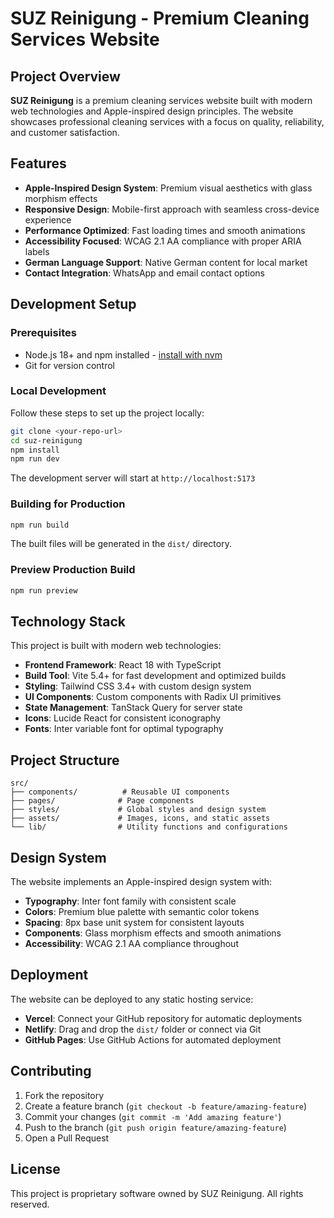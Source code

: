 # SUZ Reinigung - Premium Cleaning Services Website

## Project Overview

**SUZ Reinigung** is a premium cleaning services website built with modern web technologies and Apple-inspired design principles. The website showcases professional cleaning services with a focus on quality, reliability, and customer satisfaction.

## Features

- **Apple-Inspired Design System**: Premium visual aesthetics with glass morphism effects
- **Responsive Design**: Mobile-first approach with seamless cross-device experience
- **Performance Optimized**: Fast loading times and smooth animations
- **Accessibility Focused**: WCAG 2.1 AA compliance with proper ARIA labels
- **German Language Support**: Native German content for local market
- **Contact Integration**: WhatsApp and email contact options

## Development Setup

### Prerequisites

- Node.js 18+ and npm installed - [install with nvm](https://github.com/nvm-sh/nvm#installing-and-updating)
- Git for version control

### Local Development

Follow these steps to set up the project locally:

```bash
git clone <your-repo-url>
cd suz-reinigung
npm install
npm run dev
```

The development server will start at `http://localhost:5173`

### Building for Production

```bash
npm run build
```

The built files will be generated in the `dist/` directory.

### Preview Production Build

```bash
npm run preview
```

## Technology Stack

This project is built with modern web technologies:

- **Frontend Framework**: React 18 with TypeScript
- **Build Tool**: Vite 5.4+ for fast development and optimized builds
- **Styling**: Tailwind CSS 3.4+ with custom design system
- **UI Components**: Custom components with Radix UI primitives
- **State Management**: TanStack Query for server state
- **Icons**: Lucide React for consistent iconography
- **Fonts**: Inter variable font for optimal typography

## Project Structure

```
src/
├── components/          # Reusable UI components
├── pages/              # Page components
├── styles/             # Global styles and design system
├── assets/             # Images, icons, and static assets
└── lib/                # Utility functions and configurations
```

## Design System

The website implements an Apple-inspired design system with:

- **Typography**: Inter font family with consistent scale
- **Colors**: Premium blue palette with semantic color tokens
- **Spacing**: 8px base unit system for consistent layouts
- **Components**: Glass morphism effects and smooth animations
- **Accessibility**: WCAG 2.1 AA compliance throughout

## Deployment

The website can be deployed to any static hosting service:

- **Vercel**: Connect your GitHub repository for automatic deployments
- **Netlify**: Drag and drop the `dist/` folder or connect via Git
- **GitHub Pages**: Use GitHub Actions for automated deployment

## Contributing

1. Fork the repository
2. Create a feature branch (`git checkout -b feature/amazing-feature`)
3. Commit your changes (`git commit -m 'Add amazing feature'`)
4. Push to the branch (`git push origin feature/amazing-feature`)
5. Open a Pull Request

## License

This project is proprietary software owned by SUZ Reinigung. All rights reserved.
